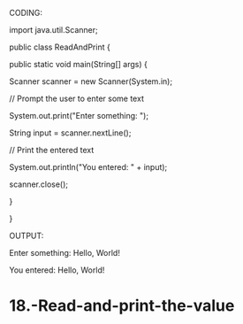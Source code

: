 CODING:

import java.util.Scanner;

public class ReadAndPrint {

public static void main(String[] args) {

Scanner scanner = new Scanner(System.in);

// Prompt the user to enter some text

System.out.print("Enter something: ");

String input = scanner.nextLine();

// Print the entered text

System.out.println("You entered: " + input);

scanner.close();

}

}

OUTPUT:

Enter something: Hello, World!

You entered: Hello, World!

# 18.-Read-and-print-the-value
